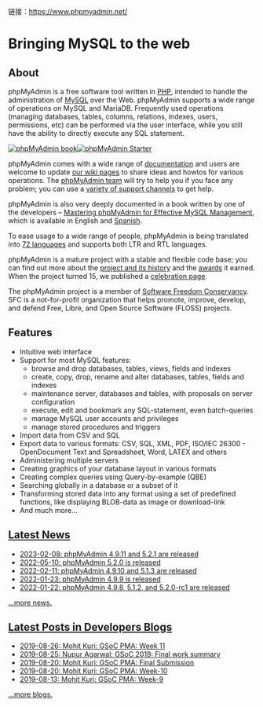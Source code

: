 链接：https://www.phpmyadmin.net/



# Bringing MySQL to the web



## About

phpMyAdmin is a free software tool written in [PHP](https://php.net/), intended to handle the administration of [MySQL](https://www.mysql.com/) over the Web. phpMyAdmin supports a wide range of operations on MySQL and MariaDB. Frequently used operations (managing databases, tables, columns, relations, indexes, users, permissions, etc) can be performed via the user interface, while you still have the ability to directly execute any SQL statement.

[![phpMyAdmin book](https://www.phpmyadmin.net/static/images/books/pma_en_3.4_150x185.png)![phpMyAdmin Starter](https://www.phpmyadmin.net/static/images/books/pma_starter_150x184.jpg)](https://www.phpmyadmin.net/docs/#books)

phpMyAdmin comes with a wide range of [documentation](https://www.phpmyadmin.net/docs/) and users are welcome to update [our wiki pages](https://github.com/phpmyadmin/phpmyadmin/wiki) to share ideas and howtos for various operations. The [phpMyAdmin team](https://www.phpmyadmin.net/team/) will try to help you if you face any problem; you can use a [variety of support channels](https://www.phpmyadmin.net/support/) to get help.

phpMyAdmin is also very deeply documented in a book written by one of the developers – [Mastering phpMyAdmin for Effective MySQL Management](https://www.packtpub.com/big-data-and-business-intelligence/mastering-phpmyadmin-34-effective-mysql-management), which is available in English and [Spanish](https://www.phpmyadmin.net/docs/#books).

To ease usage to a wide range of people, phpMyAdmin is being translated into [72 languages](https://www.phpmyadmin.net/translations/) and supports both LTR and RTL languages.

phpMyAdmin is a mature project with a stable and flexible code base; you can find out more about the [project and its history](https://www.phpmyadmin.net/about/) and the [awards](https://www.phpmyadmin.net/awards/) it earned. When the project turned 15, we published a [celebration page](https://www.phpmyadmin.net/15-years/).

The phpMyAdmin project is a member of [Software Freedom Conservancy](https://sfconservancy.org/). SFC is a not-for-profit organization that helps promote, improve, develop, and defend Free, Libre, and Open Source Software (FLOSS) projects.



## Features

- Intuitive web interface
- Support for most MySQL features:
  - browse and drop databases, tables, views, fields and indexes
  - create, copy, drop, rename and alter databases, tables, fields and indexes
  - maintenance server, databases and tables, with proposals on server configuration
  - execute, edit and bookmark any SQL-statement, even batch-queries
  - manage MySQL user accounts and privileges
  - manage stored procedures and triggers
- Import data from CSV and SQL
- Export data to various formats: CSV, SQL, XML, PDF, ISO/IEC 26300 - OpenDocument Text and Spreadsheet, Word, LAT*E*X and others
- Administering multiple servers
- Creating graphics of your database layout in various formats
- Creating complex queries using Query-by-example (QBE)
- Searching globally in a database or a subset of it
- Transforming stored data into any format using a set of predefined functions, like displaying BLOB-data as image or download-link
- And much more...

## [Latest News](https://www.phpmyadmin.net/news/)

- [2023-02-08: phpMyAdmin 4.9.11 and 5.2.1 are released](https://www.phpmyadmin.net/news/2023/2/8/phpmyadmin-4911-and-521-are-released/)
- [2022-05-10: phpMyAdmin 5.2.0 is released](https://www.phpmyadmin.net/news/2022/5/10/phpmyadmin-520-released/)
- [2022-02-11: phpMyAdmin 4.9.10 and 5.1.3 are released](https://www.phpmyadmin.net/news/2022/2/11/phpmyadmin-4910-and-513-are-released/)
- [2022-01-23: phpMyAdmin 4.9.9 is released](https://www.phpmyadmin.net/news/2022/1/23/phpmyadmin-499-released/)
- [2022-01-22: phpMyAdmin 4.9.8, 5.1.2, and 5.2.0-rc1 are released](https://www.phpmyadmin.net/news/2022/1/22/phpmyadmin-498-512-and-520-rc1-are-released/)

[...more news.](https://www.phpmyadmin.net/news/)

## [Latest Posts in Developers Blogs](https://planet.phpmyadmin.net/)

- [2019-08-26: Mohit Kuri: GSoC PMA: Week 11](https://medium.com/@ikurimohit/gsoc-pma-week-11-e235630bd0a?source=rss-35351c202385------2)
- [2019-08-25: Nupur Agarwal: GSoC 2019: Final work summary](https://pmagsocproject.wordpress.com/2019/08/25/gsoc-2019-final-work-summary/)
- [2019-08-20: Mohit Kuri: GSoC PMA: Final Submission](https://medium.com/@ikurimohit/gsoc-pma-final-submission-b93d47c53f5f?source=rss-35351c202385------2)
- [2019-08-20: Mohit Kuri: GSoC PMA: Week-10](https://medium.com/@ikurimohit/gsoc-pma-week-10-5af802270cd2?source=rss-35351c202385------2)
- [2019-08-13: Mohit Kuri: GSoC PMA: Week-9](https://medium.com/@ikurimohit/gsoc-pma-week-9-e2fbc18626e5?source=rss-35351c202385------2)

[...more blogs.](https://planet.phpmyadmin.net/)
